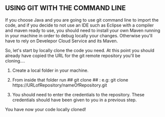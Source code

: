 ## USING GIT WITH THE COMMAND LINE ##

If you choose Java and you are going to use git command line to import the code, and if you decide to not use an IDE such as Eclipse with a compiler and maven ready to use, you should need to install your own Maven running in your machine in order to debug locally your changes. Otherwise you'll have to rely on Develepor Cloud Service and its Maven. 

So, let's start by locally clone the code you need. At this point you should already have copied the URL for the git remote repository you'll be cloning....

1. Create a local folder in your machine. 

2. From inside that folder run ## git clone ## : e.g: git clone https://URLofRepository/nameOfRepository.git

3. You should need to enter the credentials to the repository. These credentials should have been given to you in a previous step.

You have now your code locally cloned!


